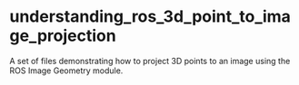 # understanding_ros_3d_point_to_image_projection
A set of files demonstrating how to project 3D points to an image using the ROS Image Geometry module.
